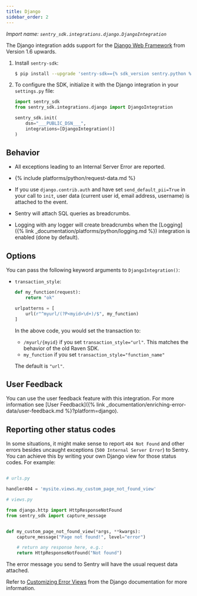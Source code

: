 ```yaml
---
title: Django
sidebar_order: 2
---
```

<!-- WIZARD -->
*Import name: `sentry_sdk.integrations.django.DjangoIntegration`*

The Django integration adds support for the [Django Web Framework](https://www.djangoproject.com/)
from Version 1.6 upwards.

1. Install `sentry-sdk`:

    ```bash
    $ pip install --upgrade 'sentry-sdk=={% sdk_version sentry.python %}'
    ```

2.  To configure the SDK, initialize it with the Django integration in your ``settings.py`` file:

    ```python
    import sentry_sdk
    from sentry_sdk.integrations.django import DjangoIntegration

    sentry_sdk.init(
        dsn="___PUBLIC_DSN___",
        integrations=[DjangoIntegration()]
    )
    ```

<!-- ENDWIZARD -->
## Behavior

* All exceptions leading to an Internal Server Error are reported.

* {% include platforms/python/request-data.md %}

* If you use ``django.contrib.auth`` and have set ``send_default_pii=True`` in your call to ``init``, user data (current user id, email address, username) is attached to the event.

* Sentry will attach SQL queries as breadcrumbs.

* Logging with any logger will create breadcrumbs when the [Logging]({% link _documentation/platforms/python/logging.md %})
  integration is enabled (done by default).

## Options

You can pass the following keyword arguments to `DjangoIntegration()`:

* `transaction_style`:

  ```python
  def my_function(request):
      return "ok"

  urlpatterns = [
      url(r"^myurl/(?P<myid>\d+)/$", my_function)
  ]
  ```

  In the above code, you would set the transaction to:

  * `/myurl/{myid}` if you set `transaction_style="url"`. This matches the behavior of the old Raven SDK.
  * `my_function` if you set `transaction_style="function_name"`

  The default is `"url"`.

## User Feedback

You can use the user feedback feature with this integration.  For more information see [User Feedback]({% link _documentation/enriching-error-data/user-feedback.md %}?platform=django).

## Reporting other status codes

In some situations, it might make sense to report `404 Not Found` and other errors besides uncaught exceptions (`500 Internal Server Error`) to Sentry. You can achieve this by writing your own Django view for those status codes. For example:

```python

# urls.py

handler404 = 'mysite.views.my_custom_page_not_found_view'

# views.py

from django.http import HttpResponseNotFound
from sentry_sdk import capture_message


def my_custom_page_not_found_view(*args, **kwargs):
    capture_message("Page not found!", level="error")

    # return any response here, e.g.:
    return HttpResponseNotFound("Not found")
```

The error message you send to Sentry will have the usual request data attached.

Refer to [Customizing Error Views](https://docs.djangoproject.com/en/2.0/topics/http/views/#customizing-error-views) from the Django documentation for more information.
